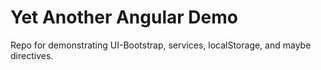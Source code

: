 # Yet Another Angular Demo

Repo for demonstrating UI-Bootstrap, services, localStorage, and maybe directives.
